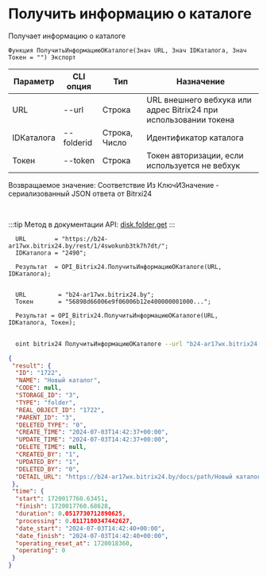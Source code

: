 ﻿---
sidebar_position: 1
---

# Получить информацию о каталоге
 Получает информацию о каталоге



`Функция ПолучитьИнформациюОКаталоге(Знач URL, Знач IDКаталога, Знач Токен = "") Экспорт`

  | Параметр | CLI опция | Тип | Назначение |
  |-|-|-|-|
  | URL | --url | Строка | URL внешнего вебхука или адрес Bitrix24 при использовании токена |
  | IDКаталога | --folderid | Строка, Число | Идентификатор каталога |
  | Токен | --token | Строка | Токен авторизации, если используется не вебхук |

  
  Возвращаемое значение:   Соответствие Из КлючИЗначение - сериализованный JSON ответа от Bitrxi24

<br/>

:::tip
Метод в документации API: [disk.folder.get](https://dev.1c-bitrix.ru/rest_help/disk/folder/disk_folder_get.php)
:::
<br/>


```bsl title="Пример кода"
  URL        = "https://b24-ar17wx.bitrix24.by/rest/1/4swokunb3tk7h7dt/";
  IDКаталога = "2490";
  
  Результат  = OPI_Bitrix24.ПолучитьИнформациюОКаталоге(URL, IDКаталога);
  
  
  URL         = "b24-ar17wx.bitrix24.by";
  Токен       = "56898d66006e9f06006b12e400000001000...";
  
  Результат = OPI_Bitrix24.ПолучитьИнформациюОКаталоге(URL, IDКаталога, Токен);
```
	


```sh title="Пример команды CLI"
    
  oint bitrix24 ПолучитьИнформациюОКаталоге --url "b24-ar17wx.bitrix24.by" --folderid "2490" --token "56898d66006e9f06006b12e400000001000..."

```

```json title="Результат"
{
 "result": {
  "ID": "1722",
  "NAME": "Новый каталог",
  "CODE": null,
  "STORAGE_ID": "3",
  "TYPE": "folder",
  "REAL_OBJECT_ID": "1722",
  "PARENT_ID": "3",
  "DELETED_TYPE": "0",
  "CREATE_TIME": "2024-07-03T14:42:37+00:00",
  "UPDATE_TIME": "2024-07-03T14:42:37+00:00",
  "DELETE_TIME": null,
  "CREATED_BY": "1",
  "UPDATED_BY": "1",
  "DELETED_BY": "0",
  "DETAIL_URL": "https://b24-ar17wx.bitrix24.by/docs/path/Новый каталог"
 },
 "time": {
  "start": 1720017760.63451,
  "finish": 1720017760.68628,
  "duration": 0.0517730712890625,
  "processing": 0.0117180347442627,
  "date_start": "2024-07-03T14:42:40+00:00",
  "date_finish": "2024-07-03T14:42:40+00:00",
  "operating_reset_at": 1720018360,
  "operating": 0
 }
}
```
